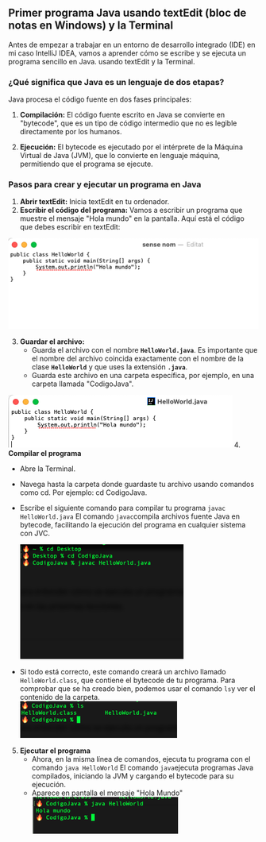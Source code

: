 ## Primer programa Java usando textEdit (bloc de notas en Windows) y la Terminal

Antes de empezar a trabajar en un entorno de desarrollo integrado (IDE) en mi caso IntelliJ IDEA, vamos a aprender cómo se escribe y se ejecuta un programa sencillo en Java. usando textEdit y la Terminal.

### **¿Qué significa que Java es un lenguaje de dos etapas?**

Java procesa el código fuente en dos fases principales:

1. **Compilación:** El código fuente escrito en Java se convierte en "bytecode", que es un tipo de código intermedio que no es legible directamente por los humanos.

2. **Ejecución:** El bytecode es ejecutado por el intérprete de la Máquina Virtual de Java (JVM), que lo convierte en lenguaje máquina, permitiendo que el programa se ejecute.


### **Pasos para crear y ejecutar un programa en Java**

1. **Abrir textEdit:** Inicia textEdit en tu ordenador.
2. **Escribir el código del programa:**
Vamos a escribir un programa que muestre el mensaje "Hola mundo" en la pantalla. Aquí está el código que debes escribir en textEdit:

![Captura de pantalla](image03.png "Vista de la imagen 03")

3. **Guardar el archivo:**
   - Guarda el archivo con el nombre **`HelloWorld.java`**. Es importante que el nombre del archivo coincida exactamente con el nombre de la clase **`HelloWorld`** y que uses la extensión **`.java`**.
   - Guarda este archivo en una carpeta específica, por ejemplo, en una carpeta llamada "CodigoJava".

![Captura de pantalla](image04.png "Vista de la imagen 04")
4. **Compilar el programa**
   - Abre la Terminal.
   - Navega hasta la carpeta donde guardaste tu archivo usando comandos como cd. Por ejemplo: cd CodigoJava.

   - Escribe el siguiente comando para compilar tu programa `javac HelloWorld.java` El comando `javac`compila archivos fuente Java en bytecode, facilitando la ejecución del programa en cualquier sistema con JVC.
   
     ![Captura de pantalla](image05.png "Vista de la imagen 05")
   - Si todo está correcto, este comando creará un archivo llamado `HelloWorld.class`, que contiene el bytecode de tu programa. Para comprobar que se ha creado bien, podemos usar el comando `ls`y ver el contenido de la carpeta. 
     ![Captura de pantalla](image06.png "Vista de la imagen 06")
5. **Ejecutar el programa**
   - Ahora, en la misma línea de comandos, ejecuta tu programa con el comando `java HelloWorld` El comando `java`ejecuta programas Java compilados, iniciando la JVM y cargando el bytecode para su ejecución.
   - Aparece en pantalla el mensaje "Hola Mundo"
     ![Captura de pantalla](image07.png "Vista de la imagen 07")

